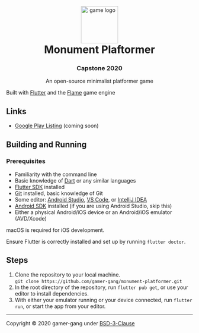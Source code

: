<div style="text-align: center;"><img src="https://github.com/gamer-gang/monument-platformer/raw/v2/android/app/src/main/res/mipmap-xxxhdpi/icon.png" alt="game logo" width="100" /><h1 style="margin-top: 0;">Monument Plaftormer</h1><h3>Capstone 2020</h3>An open-source minimalist platformer game</div>

Built with [Flutter](https://flutter.dev) and the [Flame](https://flame-engine.org) game engine

## Links

- [Google Play Listing](https://www.youtube.com/watch?v=dQw4w9WgXcQ) (coming soon)

## Building and Running

### Prerequisites

- Familiarity with the command line
- Basic knowledge of [Dart](https://dart.dev) or any similar languages
- [Flutter SDK](https://flutter.dev/docs/get-started/install) installed
- [Git](https://git-scm.com/downloads) installed, basic knowledge of Git
- Some editor: [Android Studio](https://developer.android.com/studio), [VS Code](https://code.visualstudio.com/), or [IntelliJ IDEA](https://www.jetbrains.com/idea/)
- [Android SDK](https://developer.android.com/studio/index.html) installed (if you are using Android Studio, skip this)
- Either a physical Android/iOS device or an Android/iOS emulator (AVD/Xcode)

macOS is required for iOS development.

Ensure Flutter is correctly installed and set up by running `flutter doctor`.

## Steps

1. Clone the repository to your local machine.  
   `git clone https://github.com/gamer-gang/monument-platformer.git`
2. In the root directory of the repository, run `flutter pub get`, or use your editor to install dependencies.
3. With either your emulator running or your device connected, run `flutter run`, or start the app from your editor.

---

Copyright © 2020 gamer-gang under [BSD-3-Clause](https://github.com/gamer-gang/monument-platformer/blob/v2/LICENSE)
